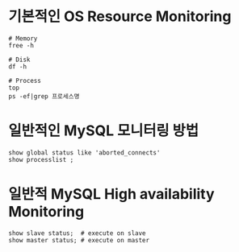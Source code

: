 # 기본적인 OS Resource Monitoring
```
# Memory
free -h

# Disk
df -h

# Process
top
ps -ef|grep 프로세스명

```

# 일반적인 MySQL 모니터링 방법
```
show global status like 'aborted_connects'
show processlist ;
```

# 일반적 MySQL High availability Monitoring
```
show slave status;  # execute on slave
show master status; # execute on master
```
